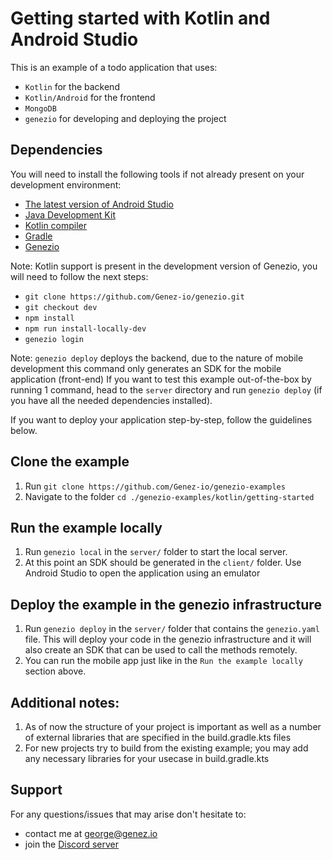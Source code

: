 # Getting started with Kotlin and Android Studio

This is an example of a todo application that uses:
 * `Kotlin` for the backend
 * `Kotlin/Android` for the frontend
 * `MongoDB`
 * `genezio` for developing and deploying the project

## Dependencies

You will need to install the following tools if not already present on your development environment:
- [The latest version of Android Studio](https://developer.android.com/studio)
- [Java Development Kit](https://www.oracle.com/java/technologies/downloads/)
- [Kotlin compiler](https://kotlinlang.org/docs/command-line.html)
- [Gradle](https://gradle.org/install/)
- [Genezio](https://github.com/Genez-io/genezio)

Note: Kotlin support is present in the development version of Genezio, you will need to follow the next steps:
- `git clone https://github.com/Genez-io/genezio.git`
- `git checkout dev`
- `npm install`
- `npm run install-locally-dev`
- `genezio login`

Note: `genezio deploy` deploys the backend, due to the nature of mobile development this command only generates an SDK for the mobile application (front-end)
If you want to test this example out-of-the-box by running 1 command, head to the `server` directory and run `genezio deploy` (if you have all the needed dependencies installed).

If you want to deploy your application step-by-step, follow the guidelines below.

## Clone the example
1. Run `git clone https://github.com/Genez-io/genezio-examples`
2. Navigate to the folder `cd ./genezio-examples/kotlin/getting-started`

## Run the example locally

1. Run `genezio local` in the `server/` folder to start the local server.
2. At this point an SDK should be generated in the `client/` folder. Use Android Studio to open the application using an emulator
## Deploy the example in the genezio infrastructure

1. Run `genezio deploy` in the `server/` folder that contains the `genezio.yaml` file. This will deploy your code in the genezio infrastructure and it will also create an SDK that can be used to call the methods remotely.
2. You can run the mobile app just like in the `Run the example locally` section above.

## Additional notes:

1. As of now the structure of your project is important as well as a number of external libraries that are specified in the build.gradle.kts files
2. For new projects try to build from the existing example; you may add any necessary libraries for your usecase in build.gradle.kts

## Support
For any questions/issues that may arise don't hesitate to:
- contact me at george@genez.io
- join the [Discord server](https://discord.gg/R5ywWdsBrz)
